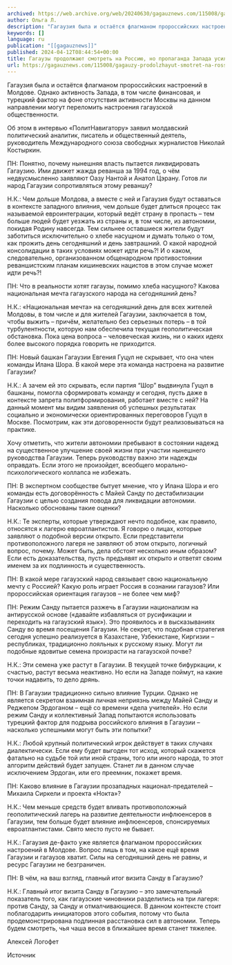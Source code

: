 ```yaml
---
archived: https://web.archive.org/web/20240630/gagauznews.com/115008/gagauzy-prodolzhayut-smotret-na-rossiyu-no-propaganda-zapada-usilivaetsya-intervyu.html
author: Ольга Л.
description: "Гагаузия была и остаётся флагманом пророссийских настроений в Молдове. Однако активность Запада, в том числе финансовая, и турецкий фактор на фоне отсутствия активности Москвы на данном направлении могут переломить настроения гагаузской общественности. Об этом в интервью «ПолитНавигатору» заявил молдавский политический аналитик, писатель и общественный деятель, руководитель Международного союза свободных журналистов Николай Костыркин. ПН: Понятно, почему нынешняя власть пытается ликвидировать Гагаузию. Ими движет жажда реванша за 1994 год, о чём недвусмысленно заявляют Оазу Нантой и Анатол Цэрану. Готов ли народ Гагаузии сопротивляться этому реваншу? Н.К.: Чем дольше Молдова, а вместе с ней и Гагаузия будут оставаться в контексте западного влияния, чем дольше […]"
keywords: []
language: ru
publication: "[[gagauznews]]"
published: 2024-04-12T08:44:54+00:00
title: Гагаузы продолжают смотреть на Россию, но пропаганда Запада усиливается - интервью
url: https://gagauznews.com/115008/gagauzy-prodolzhayut-smotret-na-rossiyu-no-propaganda-zapada-usilivaetsya-intervyu.html
---
```


Гагаузия была и остаётся флагманом пророссийских настроений в Молдове. Однако активность Запада, в том числе финансовая, и турецкий фактор на фоне отсутствия активности Москвы на данном направлении могут переломить настроения гагаузской общественности.

Об этом в интервью «ПолитНавигатору» заявил молдавский политический аналитик, писатель и общественный деятель, руководитель Международного союза свободных журналистов Николай Костыркин.

ПН: Понятно, почему нынешняя власть пытается ликвидировать Гагаузию. Ими движет жажда реванша за 1994 год, о чём недвусмысленно заявляют Оазу Нантой и Анатол Цэрану. Готов ли народ Гагаузии сопротивляться этому реваншу?

Н.К.: Чем дольше Молдова, а вместе с ней и Гагаузия будут оставаться в контексте западного влияния, чем дольше будет длиться процесс так называемой евроинтеграции, который ведёт страну в пропасть – тем больше людей будет уезжать из страны и, в том числе, из автономии, покидая Родину навсегда. Тем сильнее оставшиеся жители будут заботиться исключительно о хлебе насущном и думать только о том, как прожить день сегодняшний и день завтрашний. О какой народной консолидации в таких условиях может идти речь?! И о каком, следовательно, организованном общенародном противостоянии реваншистским планам кишиневских нацистов в этом случае может идти речь?!

ПН: Что в реальности хотят гагаузы, помимо хлеба насущного? Какова национальная мечта гагаузского народа на сегодняшний день?

Н.К.: «Национальная мечта» на сегодняшний день для всех жителей Молдовы, в том числе и для жителей Гагаузии, заключается в том, чтобы выжить – причём, желательно без серьезных потерь – в той турбулентности, которую нам обеспечила текущая геополитическая обстановка. Пока цена вопроса – человеческая жизнь, ни о каких идеях более высокого порядка говорить не приходится.

ПН: Новый башкан Гагаузии Евгения Гуцул не скрывает, что она член команды Илана Шора. В какой мере эта команда настроена на развитие Гагаузии?

Н.К.: А зачем ей это скрывать, если партия “Шор” выдвинула Гуцул в башканы, помогла сформировать команду и сегодня, пусть даже в контексте запрета политформирования, работает вместе с ней? На данный момент мы видим заявления об успешных результатах социально и экономически ориентированных переговоров Гуцул в Москве. Посмотрим, как эти договоренности будут реализовываться на практике.

Хочу отметить, что жители автономии пребывают в состоянии надежд на существенное улучшение своей жизни при участии нынешнего руководства Гагаузии. Теперь руководству важно эти надежды оправдать. Если этого не произойдет, всеобщего морально-психологического коллапса не избежать.

ПН: В экспертном сообществе бытует мнение, что у Илана Шора и его команды есть договорённость с Майей Санду по дестабилизации Гагаузии с целью создания повода для ликвидации автономии. Насколько обоснованы такие оценки?

Н.К.: Те эксперты, которые утверждают нечто подобное, как правило, относятся к лагерю евроатлантистов. Я говорю о лицах, которые заявляют о подобной версии открыто. Если представители противоположного лагеря не заявляют об этом открыто, логичный вопрос, почему. Может быть, дела обстоят несколько иным образом? Если есть доказательства, пусть предъявят их открыто и ответят своим именем за их подлинность и существенность.

ПН: В какой мере гагаузский народ связывает свою национальную мечту с Россией? Какую роль играет Россия в сознании гагаузов? Или пророссийская ориентация гагаузов – не более чем миф?

ПН: Режим Санду пытается разжечь в Гагаузии национализм на антирусской основе («давайте избавляться от русификации и переходить на гагаузский язык»). Это проявилось и в высказываниях Санду во время посещения Гагаузии. Не секрет, что подобная стратегия сегодня успешно реализуется в Казахстане, Узбекистане, Киргизии – республиках, традиционно лояльных к русскому языку. Могут ли подобные ядовитые семена произрасти на гагаузской почве?

Н.К.: Эти семена уже растут в Гагаузии. В текущей точке бифуркации, к счастью, растут весьма неактивно. Но если на Западе поймут, на какие точки надавить, то дело дрянь.

ПН: В Гагаузии традиционно сильно влияние Турции. Однако не является секретом взаимная личная неприязнь между Майей Санду и Реджепом Эрдоганом – ещё со времени «дела учителей». Но если режим Санду и коллективный Запад попытаются использовать турецкий фактор для подрыва российского влияния в Гагаузии – насколько успешными могут быть эти попытки?

Н.К.: Любой крупный политический игрок действует в таких случаях диалектически. Если ему будет выгоден тот исход, который скажется фатально на судьбе той или иной страны, того или иного народа, то этот алгоритм действий будет запущен. Станет ли в данном случае исключением Эрдоган, или его преемник, покажет время.

ПН: Каково влияние в Гагаузии прозападных национал-предателей – Михаила Сиркели и проекта «Нокта»?

Н.К.: Чем меньше средств будет вливать противоположный геополитический лагерь на развитие деятельности инфлюенсеров в Гагаузии, тем больше будет влияние инфлюенсеров, спонсируемых евроатлантистами. Свято место пусто не бывает.

Н.К.: Гагаузия де-факто уже является флагманом пророссийских настроений в Молдове. Вопрос лишь в том, на какое ещё время Гагаузии и гагаузов хватит. Силы на сегодняшний день не равны, и ресурс Гагаузии не безграничен.

ПН: В чём, на ваш взгляд, главный итог визита Санду в Гагаузию?

Н.К.: Главный итог визита Санду в Гагаузию – это замечательный показатель того, как гагаузские чиновники разделились на три лагеря: против Санду, за Санду и отмалчивающиеся. В данном контексте стоит поблагодарить инициаторов этого события, потому что была продемонстрирована подлинная расстановка сил в автономии. Теперь будем смотреть, чья чаша весов в ближайшее время станет тяжелее.

Алексей Логофет

Источник